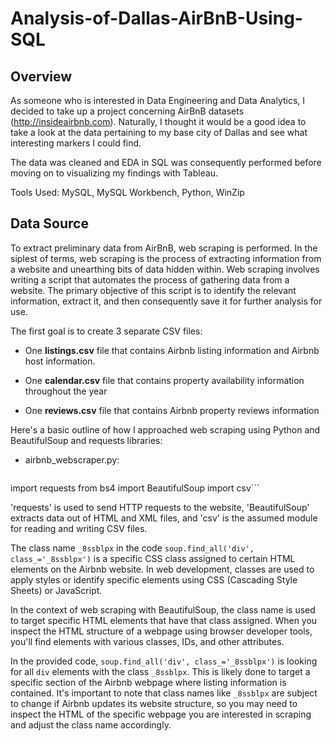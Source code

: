 # Analysis-of-Dallas-AirBnB-Using-SQL

## Overview
As someone who is interested in Data Engineering and Data Analytics, I decided to take up a project concerning AirBnB datasets (http://insideairbnb.com). 
Naturally, I thought it would be a good idea to take a look at the data pertaining to my base city of Dallas and see what interesting markers I could find. 

The data was cleaned and EDA in SQL was consequently performed before moving on to visualizing my findings with Tableau.

Tools Used: MySQL, MySQL Workbench, Python, WinZip


## Data Source
To extract preliminary data from AirBnB, web scraping is performed. In the siplest of terms, web scraping is the process of extracting information from a website and unearthing bits of data hidden within. Web scraping involves writing a script that automates the process of gathering data from a website. The primary objective of this script is to identify the relevant information, extract it, and then consequently save it for further analysis for use. 

The first goal is to create 3 separate CSV files:
* One **listings.csv** file that contains Airbnb listing information and Airbnb host information.

* One **calendar.csv** file that contains property availability information throughout the year

* One **reviews.csv** file that contains Airbnb property reviews information


Here's a basic outline of how I approached web scraping using Python and BeautifulSoup and requests libraries:
- airbnb_webscraper.py:

  ```python
import requests
from bs4 import BeautifulSoup
import csv```
  

'requests' is used to send HTTP requests to the website, 'BeautifulSoup' extracts data out of HTML and XML files, and 'csv' is the assumed module for reading and writing CSV files.

The class name `_8ssblpx` in the code `soup.find_all('div', class_='_8ssblpx')` is a specific CSS class assigned to certain HTML elements on the Airbnb website. In web development, classes are used to apply styles or identify specific elements using CSS (Cascading Style Sheets) or JavaScript.

In the context of web scraping with BeautifulSoup, the class name is used to target specific HTML elements that have that class assigned. When you inspect the HTML structure of a webpage using browser developer tools, you'll find elements with various classes, IDs, and other attributes.

In the provided code, `soup.find_all('div', class_='_8ssblpx')` is looking for all `div` elements with the class `_8ssblpx`. This is likely done to target a specific section of the Airbnb webpage where listing information is contained. It's important to note that class names like `_8ssblpx` are subject to change if Airbnb updates its website structure, so you may need to inspect the HTML of the specific webpage you are interested in scraping and adjust the class name accordingly.
